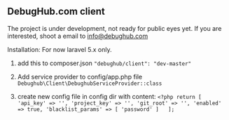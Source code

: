 ## DebugHub.com client

The project is under development, not ready for public eyes yet. If you are interested, shoot a email to info@debughub.com

Installation:
For now laravel 5.x only.
1. add this to composer.json
`"debughub/client": "dev-master"`

2. Add service provider to config/app.php file
`Debughub\Client\DebughubServiceProvider::class`

3. create new config file in config dir with content:
`<?php
return [
    'api_key' => '',
    'project_key' => '',
    'git_root' => '',
    'enabled' => true,
    'blacklist_params' => [
        'password'
    ]  
];`
